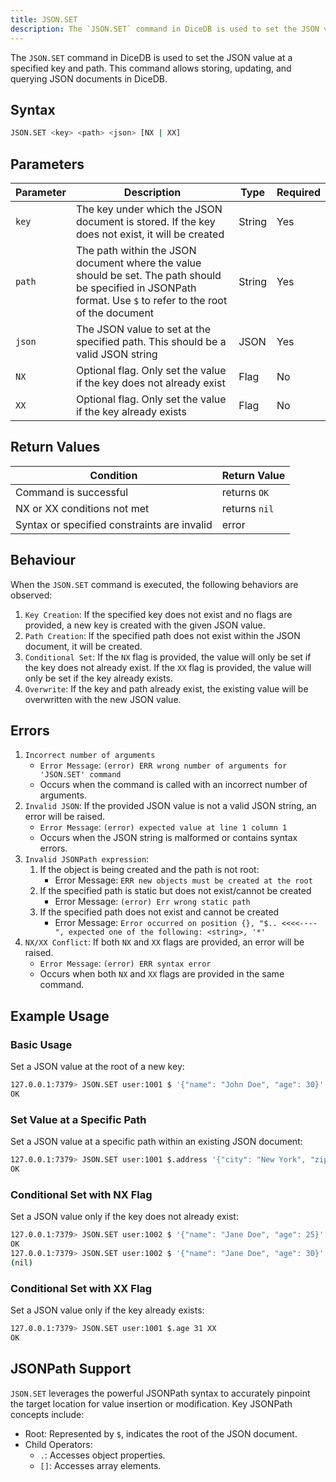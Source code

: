 ```yaml
---
title: JSON.SET
description: The `JSON.SET` command in DiceDB is used to set the JSON value at a specified key and path. This command allows storing, updating, and querying JSON documents in DiceDB.
---
```


The `JSON.SET` command in DiceDB is used to set the JSON value at a specified key and path. This command allows storing, updating, and querying JSON documents in DiceDB.

## Syntax

```bash
JSON.SET <key> <path> <json> [NX | XX]
```

## Parameters

| Parameter | Description                                                                                                                                                    | Type   | Required |
| --------- | -------------------------------------------------------------------------------------------------------------------------------------------------------------- | ------ | -------- |
| `key`     | The key under which the JSON document is stored. If the key does not exist, it will be created                                                                 | String | Yes      |
| `path`    | The path within the JSON document where the value should be set. The path should be specified in JSONPath format. Use `$` to refer to the root of the document | String | Yes      |
| `json`    | The JSON value to set at the specified path. This should be a valid JSON string                                                                                | JSON   | Yes      |
| `NX`      | Optional flag. Only set the value if the key does not already exist                                                                                            | Flag   | No       |
| `XX`      | Optional flag. Only set the value if the key already exists                                                                                                    | Flag   | No       |

## Return Values

| Condition                                   | Return Value  |
| ------------------------------------------- | ------------- |
| Command is successful                       | returns `OK`  |
| NX or XX conditions not met                 | returns `nil` |
| Syntax or specified constraints are invalid | error         |

## Behaviour

When the `JSON.SET` command is executed, the following behaviors are observed:

1. `Key Creation`: If the specified key does not exist and no flags are provided, a new key is created with the given JSON value.
2. `Path Creation`: If the specified path does not exist within the JSON document, it will be created.
3. `Conditional Set`: If the `NX` flag is provided, the value will only be set if the key does not already exist. If the `XX` flag is provided, the value will only be set if the key already exists.
4. `Overwrite`: If the key and path already exist, the existing value will be overwritten with the new JSON value.

## Errors

1. `Incorrect number of arguments`
   - `Error Message`: `(error) ERR wrong number of arguments for 'JSON.SET' command`
   - Occurs when the command is called with an incorrect number of arguments.
2. `Invalid JSON`: If the provided JSON value is not a valid JSON string, an error will be raised.
   - `Error Message`: `(error) expected value at line 1 column 1`
   - Occurs when the JSON string is malformed or contains syntax errors.
3. `Invalid JSONPath expression`:
   1. If the object is being created and the path is not root:
      - Error Message: `ERR new objects must be created at the root`
   1. If the specified path is static but does not exist/cannot be created
      - Error Message: `(error) Err wrong static path`
   1. If the specified path does not exist and cannot be created
      - Error Message: `Error occurred on position {}, "$.. <<<<----", expected one of the following: <string>, '*'`
4. `NX/XX Conflict`: If both `NX` and `XX` flags are provided, an error will be raised.
   - `Error Message`: `(error) ERR syntax error`
   - Occurs when both `NX` and `XX` flags are provided in the same command.

## Example Usage

### Basic Usage

Set a JSON value at the root of a new key:

```bash
127.0.0.1:7379> JSON.SET user:1001 $ '{"name": "John Doe", "age": 30}'
OK
```

### Set Value at a Specific Path

Set a JSON value at a specific path within an existing JSON document:

```bash
127.0.0.1:7379> JSON.SET user:1001 $.address '{"city": "New York", "zip": "10001"}'
OK
```

### Conditional Set with NX Flag

Set a JSON value only if the key does not already exist:

```bash
127.0.0.1:7379> JSON.SET user:1002 $ '{"name": "Jane Doe", "age": 25}' NX
OK
127.0.0.1:7379> JSON.SET user:1002 $ '{"name": "Jane Doe", "age": 30}' NX
(nil)
```

### Conditional Set with XX Flag

Set a JSON value only if the key already exists:

```bash
127.0.0.1:7379> JSON.SET user:1001 $.age 31 XX
OK
```


## JSONPath Support

`JSON.SET` leverages the powerful JSONPath syntax to accurately pinpoint the target location for value insertion or modification. Key JSONPath concepts include:

- Root: Represented by `$`, indicates the root of the JSON document.
- Child Operators:
  - `.`: Accesses object properties.
  - `[]`: Accesses array elements.

###
